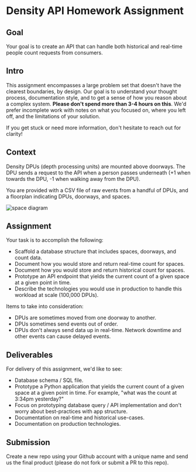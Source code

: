 # Density API Homework Assignment


## Goal

Your goal is to create an API that can handle both historical and real-time people count requests from consumers.

## Intro

This assignment encompasses a large problem set that doesn't have the clearest boundaries, by design. Our goal is to understand your thought process, documentation style, and to get a sense of how you reason about a complex system. **Please don't spend more than 3-4 hours on this**. We'd prefer incomplete work with notes on what you focused on, where you left off, and the limitations of your solution.

If you get stuck or need more information, don't hesitate to reach out for clarity!


## Context

Density DPUs (depth processing units) are mounted above doorways. The DPU sends a request to the API when a person passes underneath (+1 when towards the DPU, -1 when walking away from the DPU).

You are provided with a CSV file of raw events from a handful of DPUs, and a floorplan indicating DPUs, doorways, and spaces.

![space diagram](https://raw.githubusercontent.com/DensityCo/api-hw/trunk/space-diagram.png)


## Assignment

Your task is to accomplish the following:

- Scaffold a database structure that includes spaces, doorways, and count data.
- Document how you would store and return real-time count for spaces.
- Document how you would store and return historical count for spaces.
- Prototype an API endpoint that yields the current count of a given space at a given point in time.
- Describe the technologies you would use in production to handle this workload at scale (100,000 DPUs).

Items to take into consideration:

- DPUs are sometimes moved from one doorway to another.
- DPUs sometimes send events out of order.
- DPUs don't always send data up in real-time. Network downtime and other events can cause delayed events.


## Deliverables

For delivery of this assignment, we'd like to see:

- Database schema / SQL file.
- Prototype a Python application that yields the current count of a given space at a given point in time. For example, "what was the count at 3:34pm yesterday?"
- Focus on prototyping database query / API implementation and don't worry about best-practices with app structure.
- Documentation on real-time and historical use-cases.
- Documentation on production technologies.


## Submission
Create a new repo using your Github account with a unique name and send us the final product (please do not fork or submit a PR to this repo).

